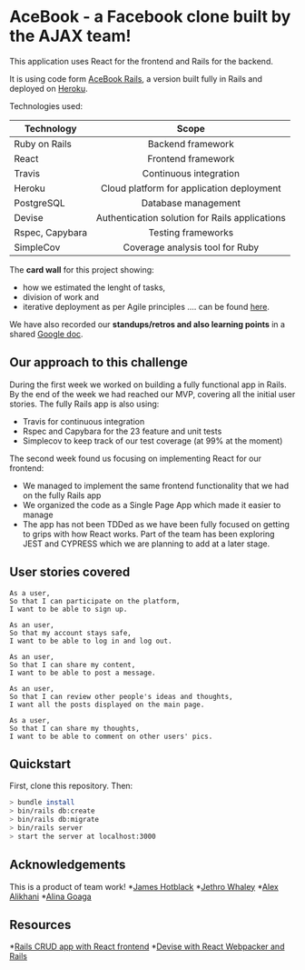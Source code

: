 # AceBook - a Facebook clone built by the AJAX team!

This application uses React for the frontend and Rails for the backend.

It is using code form [AceBook Rails](https://github.com/AlinaGoaga/AJAX-AceBook), a version built fully in Rails and deployed on [Heroku](https://polar-journey-26072.herokuapp.com/posts).

Technologies used:

| Technology       | Scope        |
| ------------- |:-------------:|
| Ruby on Rails	    | Backend framework |
| React    | Frontend framework     |
| Travis 	 | Continuous integration    |    
| Heroku 	 | Cloud platform for application deployment  |    
| PostgreSQL	 | Database management  |
| Devise	 | Authentication solution for Rails applications  |  
| Rspec, Capybara	 | Testing frameworks  |  
| SimpleCov | Coverage analysis tool for Ruby |  

The **card wall** for this project showing:
- how we estimated the lenght of tasks,
- division of work and
- iterative deployment as per Agile principles  .... can be found [here](https://trello.com/b/eSDBp5iu/ajax-acebook).

We have also recorded our **standups/retros and also learning points** in a shared [Google doc](https://docs.google.com/document/d/1ohjv9JBgKYqyUJgje8z_QG9PYIkzNuMksxugn8j5Awo/edit).

## Our approach to this challenge

During the first week we worked on building a fully functional app in Rails. By the end of the week we had reached our MVP, covering all the initial user stories. The fully Rails app is also using:

- Travis for continuous integration
- Rspec and Capybara for the 23 feature and unit tests
- Simplecov to keep track of our test coverage (at 99% at the moment)

The second week found us focusing on implementing React for our frontend:

- We managed to implement the same frontend functionality that we had on the fully Rails app
- We organized the code as a Single Page App which made it easier to manage
- The app has not been TDDed as we have been fully focused on getting to grips with how React works. Part of the team has been exploring JEST and CYPRESS which we are planning to add at a later stage.

## User stories covered

```
As a user,
So that I can participate on the platform,
I want to be able to sign up.
```
```
As an user,
So that my account stays safe,
I want to be able to log in and log out.
```
```
As an user,
So that I can share my content,
I want to be able to post a message.
```
```
As an user,
So that I can review other people's ideas and thoughts,
I want all the posts displayed on the main page.
```
```
As a user,
So that I can share my thoughts,
I want to be able to comment on other users' pics.
```

## Quickstart

First, clone this repository. Then:

```bash
> bundle install
> bin/rails db:create
> bin/rails db:migrate
> bin/rails server
> start the server at localhost:3000
```

## Acknowledgements

This is a product of team work!
*[James Hotblack](https://github.com/hotblack86)
*[Jethro Whaley](https://github.com/jaywayawyaj)
*[Alex Alikhani](https://github.com/alexalikhani95)
*[Alina Goaga](https://github.com/AlinaGoaga)

## Resources

*[Rails CRUD app with React frontend](https://medium.com/quick-code/simple-rails-crud-app-with-react-frontend-using-react-rails-gem-b708b89a9419)
*[Devise with React Webpacker and Rails](https://medium.com/@iamjane/devise-with-react-webpacker-and-rails-dacbf9ae0233)
